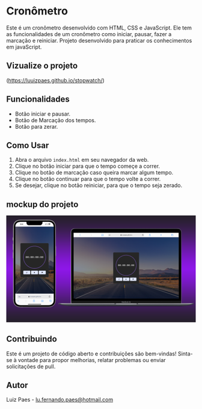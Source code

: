# Cronômetro

Este é um cronômetro desenvolvido com HTML, CSS e JavaScript. Ele tem as funcionalidades de um cronômetro como iniciar, pausar, fazer a marcação e reiniciar. Projeto desenvolvido
para praticar os conhecimentos em javaScript.

## Vizualize o projeto
(https://luuizpaes.github.io/stopwatch/)

## Funcionalidades
- Botão iniciar e pausar.
- Botão de Marcação dos tempos.
- Botão para zerar.

## Como Usar

1. Abra o arquivo `index.html` em seu navegador da web.
2. Clique no botão iniciar para que o tempo começe a correr.
3. Clique no botão de marcação caso queira marcar algum tempo.
4. Clique no botão continuar para que o tempo volte a correr.
5. Se desejar, clique no botão reiniciar, para que o tempo seja zerado.

## mockup do projeto
<img src="https://github.com/LuuizPaes/stopwatch/blob/main/assets/stopwatch.png?raw=true" alt="mockup-peoject">

## Contribuindo

Este é um projeto de código aberto e contribuições são bem-vindas! Sinta-se à vontade para propor melhorias, relatar problemas ou enviar solicitações de pull.

## Autor

Luiz Paes - lu.fernando.paes@hotmail.com
